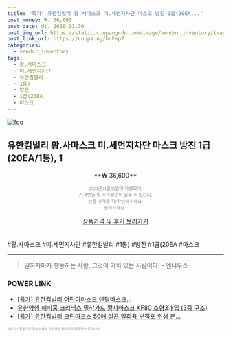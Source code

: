 ```yaml
--- 
title: "특가! 유한킴벌리 황.사마스크 미.세먼지차단 마스크 방진 1급(20EA..." 
post_money: ₩. 36,600 
post_date: dt. 2020.01.30 
post_img_url: https://static.coupangcdn.com/image/vendor_inventory/images/2019/02/08/11/3/3660326a-6615-4968-944f-2f0a6aee6ae7.jpg 
post_link_url: https://coupa.ng/bnFmp7 
categories: 
  - vendor_inventory 
tags: 
  - 황.사마스크 
  - 미.세먼지차단 
  - 유한킴벌리 
  - 1통) 
  - 방진 
  - 1급(20EA 
  - 마스크 
--- 
```

[![foo](https://static.coupangcdn.com/image/vendor_inventory/images/2019/02/08/11/3/3660326a-6615-4968-944f-2f0a6aee6ae7.jpg)](https://coupa.ng/bnFmp7) 

## 유한킴벌리 황.사마스크 미.세먼지차단 마스크 방진 1급(20EA/1통), 1 
<p style="text-align: center;">**₩ 36,600**</p> 
<p style="text-align: center;"><span style="color: #898c8f; font-family: Georgia,Times,serif; font-size: 0.75em;">2020년01월30일에 작성되어, <br>가격변동 및 추가할인이 있을 수 있으니,<br> 상품 가격을 꼭!확인해주세요.<br>행복하세요~</span> 
</p>	 
<div markdown="0" style="text-align: center;"><a href="https://coupa.ng/bnFmp7" class="btn btn--success">상품가격 및 후기 보러가기</a></div> 
<br><br> 
  #황.사마스크 #미.세먼지차단 #유한킴벌리 #1통) #방진 #1급(20EA #마스크 
<hr> 

> 말하자마자 행동하는 사람, 그것이 가치 있는 사람이다. - 엔니우스 


### POWER LINK

* <a href="https://blog.naver.com/an0733/221785767380" target="_blank">[특가] 유한킴벌리 어린이마스크 덴탈마스크...</a>
* <a href="https://blog.naver.com/fasyy4321/221790092958" target="_blank">유한양행 해피홈 크리넥스 밀착가드 황사마스크 KF80 소형3개입 (3중 구조)</a>
* <a href="https://blog.naver.com/an0733/221788081799" target="_blank">[특가] 유한킴벌리 크린마크스 50매 실끈 일회용 부직포 위생 분...</a>

<span style="color: #898c8f; font-family: Georgia,Times,serif; font-size: 0.55em;">파트너스활동으로 작성자에게 일정액의 커미션이 제공될수 있습니다.</span> 
